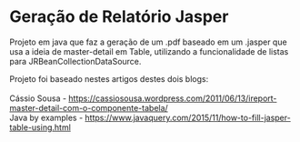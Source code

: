 # Geração de Relatório Jasper
Projeto em java que faz a geração de um .pdf baseado em um .jasper que usa a ideia de master-detail em Table, utilizando a funcionalidade de listas para JRBeanCollectionDataSource.

Projeto foi baseado nestes artigos destes dois blogs:
<br /><br />
Cássio Sousa - https://cassiosousa.wordpress.com/2011/06/13/ireport-master-detail-com-o-componente-tabela/<br />
Java by examples - https://www.javaquery.com/2015/11/how-to-fill-jasper-table-using.html
